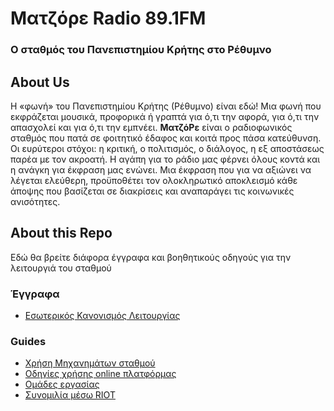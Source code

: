 # Ματζόρε Radio 89.1FM
### Ο σταθμός του Πανεπιστημίου Κρήτης στο Ρέθυμνο


## About Us
Η «φωνή» του Πανεπιστημίου Κρήτης (Ρέθυμνο) είναι εδώ!
Μια φωνή που εκφράζεται μουσικά, προφορικά ή γραπτά για ό,τι την αφορά, για ό,τι την απασχολεί και για ό,τι την εμπνέει.
**ΜατζόΡε** είναι ο ραδιοφωνικός σταθμός που πατά σε φοιτητικό έδαφος και κοιτά προς πάσα κατεύθυνση.
Οι ευρύτεροι στόχοι: η κριτική, ο πολιτισμός, ο διάλογος, η εξ αποστάσεως παρέα με τον ακροατή.
Η αγάπη για το ράδιο μας φέρνει όλους κοντά και η ανάγκη για έκφραση μας ενώνει.
Μια έκφραση που για να αξιώνει να λέγεται ελεύθερη, προϋποθέτει τον ολοκληρωτικό αποκλεισμό κάθε άποψης που βασίζεται σε διακρίσεις και αναπαράγει τις κοινωνικές ανισότητες.

## About this Repo
Εδώ θα βρείτε διάφορα έγγραφα και βοηθητικούς οδηγούς για την λειτουργιά του σταθμού

### Έγγραφα
* [Εσωτερικός Κανονισμός Λειτουργίας](https://github.com/matzore/Docs-and-Guides/blob/master/articles_of_association.md)

### Guides
* [Χρήση Μηχανημάτων σταθμού](https://github.com/matzore/Docs-and-Guides/blob/master/equipment_guide.md)
* [Οδηγίες χρήσης online πλατφόρμας](https://github.com/matzore/Docs-and-Guides/blob/master/web_platform.md)
* [Ομάδες εργασίας](https://github.com/matzore/Docs-and-Guides/blob/master/teams.md)
* [Συνομιλία μέσω RIOT](https://github.com/matzore/Docs-and-Guides/blob/master/riot.md)

